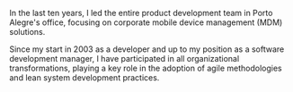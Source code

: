 <!-- Software Development Manager (from Jan 2009 to Jan 2019) -->

In the last ten years, I led the entire product development team in Porto Alegre's office, focusing on corporate mobile device management (MDM) solutions.

Since my start in 2003 as a developer and up to my position as a software development manager, I have participated in all organizational transformations, playing a key role in the adoption of agile methodologies and lean system development practices.

<!--
Nos últimos 10 anos, liderei toda a equipe de desenvolvimento de produtos no escritório de Porto Alegre, com foco em gestão de computação móvel corporativa (MDM).

Desde meu início em 2003 como programador até assumir como gerente de desenvolvimento, participei de todas as transformações organizacionais, tendo papel chave na adoção de metodologias ágeis e práticas lean de desenvolvimento de sistemas.
-->